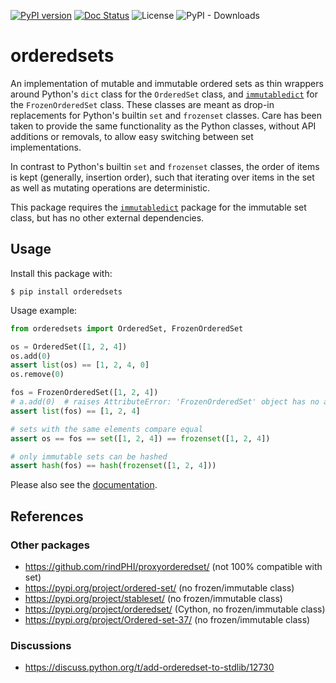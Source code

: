 [![PyPI version](https://badge.fury.io/py/orderedsets.svg)](https://badge.fury.io/py/orderedsets)
[![Doc Status](https://img.shields.io/github/actions/workflow/status/matthiasdiener/orderedsets/doc.yaml?label=docs)]([https://web.de](https://matthiasdiener.github.io/orderedsets))
![License](https://img.shields.io/pypi/l/orderedsets)
![PyPI - Downloads](https://img.shields.io/pypi/dm/orderedsets)


# orderedsets

An implementation of mutable and immutable ordered sets as thin wrappers around
Python's `dict` class for the `OrderedSet` class, and
[`immutabledict`](https://github.com/corenting/immutabledict) for the `FrozenOrderedSet` class.
These classes are meant as drop-in replacements for Python's builtin `set` and
`frozenset` classes. Care has been taken to provide the same functionality as the Python classes,
without API additions or removals, to allow easy switching between set implementations. 

In contrast to Python's builtin `set` and `frozenset` classes, the order of
items is kept (generally, insertion order), such that iterating over items in
the set as well as mutating operations are deterministic.

This package requires the [`immutabledict`](https://github.com/corenting/immutabledict)
package for the immutable set class, but has no other external dependencies.


## Usage

Install this package with:
```
$ pip install orderedsets
```

Usage example:
```python
from orderedsets import OrderedSet, FrozenOrderedSet

os = OrderedSet([1, 2, 4])
os.add(0)
assert list(os) == [1, 2, 4, 0]
os.remove(0)

fos = FrozenOrderedSet([1, 2, 4])
# a.add(0)  # raises AttributeError: 'FrozenOrderedSet' object has no attribute 'add'
assert list(fos) == [1, 2, 4]

# sets with the same elements compare equal
assert os == fos == set([1, 2, 4]) == frozenset([1, 2, 4])

# only immutable sets can be hashed
assert hash(fos) == hash(frozenset([1, 2, 4]))
```

Please also see the [documentation](https://matthiasdiener.github.io/orderedsets).


## References

### Other packages

- https://github.com/rindPHI/proxyorderedset/ (not 100% compatible with set)
- https://pypi.org/project/ordered-set/ (no frozen/immutable class)
- https://pypi.org/project/stableset/ (no frozen/immutable class)
- https://pypi.org/project/orderedset/ (Cython, no frozen/immutable class)
- https://pypi.org/project/Ordered-set-37/ (no frozen/immutable class)

### Discussions

- https://discuss.python.org/t/add-orderedset-to-stdlib/12730
